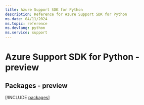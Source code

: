 ```yaml
---
title: Azure Support SDK for Python
description: Reference for Azure Support SDK for Python
ms.date: 04/11/2024
ms.topic: reference
ms.devlang: python
ms.service: support
---
```

# Azure Support SDK for Python - preview
## Packages - preview
[!INCLUDE [packages](support-index.md)]
